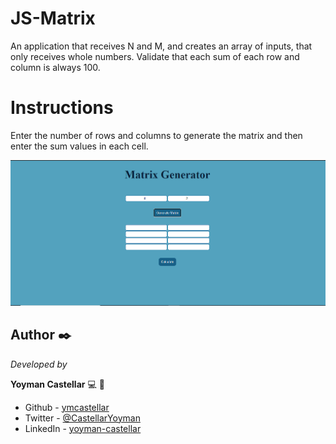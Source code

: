 # JS-Matrix

An application that receives N and M, and creates an array of inputs, that only receives whole numbers. Validate that each sum of each row and column is always 100.

# Instructions

Enter the number of rows and columns to generate the matrix and then enter the sum values ​​in each cell.

![homepage](home.PNG)

## Author ✒️

_Developed by_

**Yoyman Castellar** :computer: :man: 

- Github - [ymcastellar](https://github.com/ymcastellar)
- Twitter - [@CastellarYoyman](https://twitter.com/CastellarYoyman)
- LinkedIn - [yoyman-castellar](https://www.linkedin.com/in/yoyman-castellar/)
